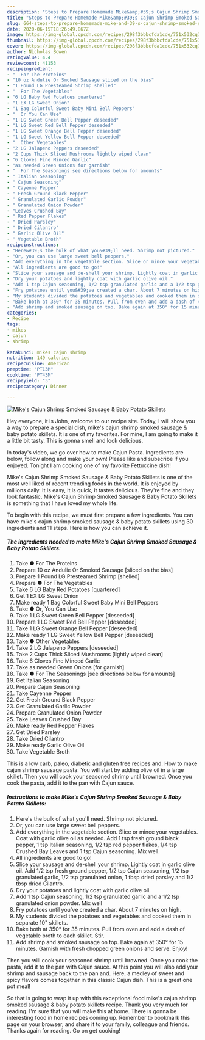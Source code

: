 ```yaml
---
description: "Steps to Prepare Homemade Mike&amp;#39;s Cajun Shrimp Smoked Sausage &amp;amp; Baby Potato Skillets"
title: "Steps to Prepare Homemade Mike&amp;#39;s Cajun Shrimp Smoked Sausage &amp;amp; Baby Potato Skillets"
slug: 664-steps-to-prepare-homemade-mike-and-39-s-cajun-shrimp-smoked-sausage-and-amp-baby-potato-skillets
date: 2020-06-15T18:26:49.867Z
image: https://img-global.cpcdn.com/recipes/298f3bbbcfda1cde/751x532cq70/mikes-cajun-shrimp-smoked-sausage-baby-potato-skillets-recipe-main-photo.jpg
thumbnail: https://img-global.cpcdn.com/recipes/298f3bbbcfda1cde/751x532cq70/mikes-cajun-shrimp-smoked-sausage-baby-potato-skillets-recipe-main-photo.jpg
cover: https://img-global.cpcdn.com/recipes/298f3bbbcfda1cde/751x532cq70/mikes-cajun-shrimp-smoked-sausage-baby-potato-skillets-recipe-main-photo.jpg
author: Nicholas Bowen
ratingvalue: 4.4
reviewcount: 41153
recipeingredient:
- "  For The Proteins"
- "10 oz Andulie Or Smoked Sausage sliced on the bias"
- "1 Pound LG Presteamed Shrimp shelled"
- "  For The Vegetables"
- "6 LG Baby Red Potatoes quartered"
- "1 EX LG Sweet Onion"
- "1 Bag Colorful Sweet Baby Mini Bell Peppers"
- "  Or You Can Use"
- "1 LG Sweet Green Bell Pepper deseeded"
- "1 LG Sweet Red Bell Pepper deseeded"
- "1 LG Sweet Orange Bell Pepper deseeded"
- "1 LG Sweet Yellow Bell Pepper deseeded"
- "  Other Vegetables"
- "2 LG Jalapeno Peppers deseeded"
- "2 Cups Thick Sliced Mushrooms lightly wiped clean"
- "6 Cloves Fine Minced Garlic"
- "as needed Green Onions for garnish"
- "  For The Seasonings see directions below for amounts"
- " Italian Seasoning"
- " Cajun Seasoning"
- " Cayenne Pepper"
- " Fresh Ground Black Pepper"
- " Granulated Garlic Powder"
- " Granulated Onion Powder"
- "Leaves Crushed Bay"
- " Red Pepper Flakes"
- " Dried Parsley"
- " Dried Cilantro"
- " Garlic Olive Oil"
- " Vegetable Broth"
recipeinstructions:
- "Here&#39;s the bulk of what you&#39;ll need. Shrimp not pictured."
- "Or, you can use large sweet bell peppers."
- "Add everything in the vegetable section. Slice or mince your vegetables. Coat with garlic olive oil as needed. Add 1 tsp fresh ground black pepper, 1 tsp Italian seasoning, 1/2 tsp red pepper flakes, 1/4 tsp Crushed Bay Leaves and 1 tsp Cajun seasoning. Mix well."
- "All ingredients are good to go!"
- "Slice your sausage and de-shell your shrimp. Lightly coat in garlic olive oil. Add 1/2 tsp fresh ground pepper, 1/2 tsp Cajun seasoning, 1/2 tsp granulated garlic, 1/2 tsp granulated onion, 1 tbsp dried parsley and 1/2 tbsp dried Cilantro."
- "Dry your potatoes and lightly coat with garlic olive oil."
- "Add 1 tsp Cajun seasoning, 1/2 tsp granulated garlic and a 1/2 tsp granulated onion powder. Mix well"
- "Fry potatoes until you&#39;ve created a char. About 7 minutes on high."
- "My students divided the potatoes and vegetables and cooked them in separate 10&#34; skillets."
- "Bake both at 350° for 35 minutes. Pull from oven and add a dash of vegetable broth to each skillet. Stir."
- "Add shrimp and smoked sausage on top. Bake again at 350° for 15 minutes. Garnish with fresh chopped green onions and serve. Enjoy!"
categories:
- Recipe
tags:
- mikes
- cajun
- shrimp

katakunci: mikes cajun shrimp 
nutrition: 149 calories
recipecuisine: American
preptime: "PT13M"
cooktime: "PT43M"
recipeyield: "3"
recipecategory: Dinner

---
```



![Mike&#39;s Cajun Shrimp Smoked Sausage &amp; Baby Potato Skillets](https://img-global.cpcdn.com/recipes/298f3bbbcfda1cde/751x532cq70/mikes-cajun-shrimp-smoked-sausage-baby-potato-skillets-recipe-main-photo.jpg)

Hey everyone, it is John, welcome to our recipe site. Today, I will show you a way to prepare a special dish, mike&#39;s cajun shrimp smoked sausage &amp; baby potato skillets. It is one of my favorites. For mine, I am going to make it a little bit tasty. This is gonna smell and look delicious.

In today&#39;s video, we go over how to make Cajun Pasta. Ingredients are below, follow along and make your own! Please like and subscribe if you enjoyed. Tonight I am cooking one of my favorite Fettuccine dish!

Mike&#39;s Cajun Shrimp Smoked Sausage &amp; Baby Potato Skillets is one of the most well liked of recent trending foods in the world. It is enjoyed by millions daily. It is easy, it is quick, it tastes delicious. They're fine and they look fantastic. Mike&#39;s Cajun Shrimp Smoked Sausage &amp; Baby Potato Skillets is something that I have loved my whole life.


To begin with this recipe, we must first prepare a few ingredients. You can have mike&#39;s cajun shrimp smoked sausage &amp; baby potato skillets using 30 ingredients and 11 steps. Here is how you can achieve it.

<!--inarticleads1-->

##### The ingredients needed to make Mike&#39;s Cajun Shrimp Smoked Sausage &amp; Baby Potato Skillets:

1. Take  ● For The Proteins
1. Prepare 10 oz Andulie Or Smoked Sausage [sliced on the bias]
1. Prepare 1 Pound LG Presteamed Shrimp [shelled]
1. Prepare  ● For The Vegetables
1. Take 6 LG Baby Red Potatoes [quartered]
1. Get 1 EX LG Sweet Onion
1. Make ready 1 Bag Colorful Sweet Baby Mini Bell Peppers
1. Take  ● Or, You Can Use
1. Take 1 LG Sweet Green Bell Pepper [deseeded]
1. Prepare 1 LG Sweet Red Bell Pepper [deseeded]
1. Take 1 LG Sweet Orange Bell Pepper [deseeded]
1. Make ready 1 LG Sweet Yellow Bell Pepper [deseeded]
1. Take  ● Other Vegetables
1. Take 2 LG Jalapeno Peppers [deseeded]
1. Take 2 Cups Thick Sliced Mushrooms [lightly wiped clean]
1. Take 6 Cloves Fine Minced Garlic
1. Take as needed Green Onions [for garnish]
1. Take  ● For The Seasonings [see directions below for amounts]
1. Get  Italian Seasoning
1. Prepare  Cajun Seasoning
1. Take  Cayenne Pepper
1. Get  Fresh Ground Black Pepper
1. Get  Granulated Garlic Powder
1. Prepare  Granulated Onion Powder
1. Take Leaves Crushed Bay
1. Make ready  Red Pepper Flakes
1. Get  Dried Parsley
1. Take  Dried Cilantro
1. Make ready  Garlic Olive Oil
1. Take  Vegetable Broth


This is a low carb, paleo, diabetic and gluten free recipes and. How to make cajun shrimp sausage pasta: You will start by adding olive oil in a large skillet. Then you will cook your seasoned shrimp until browned. Once you cook the pasta, add it to the pan with Cajun sauce. 

<!--inarticleads2-->

##### Instructions to make Mike&#39;s Cajun Shrimp Smoked Sausage &amp; Baby Potato Skillets:

1. Here&#39;s the bulk of what you&#39;ll need. Shrimp not pictured.
1. Or, you can use large sweet bell peppers.
1. Add everything in the vegetable section. Slice or mince your vegetables. Coat with garlic olive oil as needed. Add 1 tsp fresh ground black pepper, 1 tsp Italian seasoning, 1/2 tsp red pepper flakes, 1/4 tsp Crushed Bay Leaves and 1 tsp Cajun seasoning. Mix well.
1. All ingredients are good to go!
1. Slice your sausage and de-shell your shrimp. Lightly coat in garlic olive oil. Add 1/2 tsp fresh ground pepper, 1/2 tsp Cajun seasoning, 1/2 tsp granulated garlic, 1/2 tsp granulated onion, 1 tbsp dried parsley and 1/2 tbsp dried Cilantro.
1. Dry your potatoes and lightly coat with garlic olive oil.
1. Add 1 tsp Cajun seasoning, 1/2 tsp granulated garlic and a 1/2 tsp granulated onion powder. Mix well
1. Fry potatoes until you&#39;ve created a char. About 7 minutes on high.
1. My students divided the potatoes and vegetables and cooked them in separate 10&#34; skillets.
1. Bake both at 350° for 35 minutes. Pull from oven and add a dash of vegetable broth to each skillet. Stir.
1. Add shrimp and smoked sausage on top. Bake again at 350° for 15 minutes. Garnish with fresh chopped green onions and serve. Enjoy!


Then you will cook your seasoned shrimp until browned. Once you cook the pasta, add it to the pan with Cajun sauce. At this point you will also add your shrimp and sausage back to the pan and. Here, a medley of sweet and spicy flavors comes together in this classic Cajun dish. This is a great one pot meal! 

So that is going to wrap it up with this exceptional food mike&#39;s cajun shrimp smoked sausage &amp; baby potato skillets recipe. Thank you very much for reading. I'm sure that you will make this at home. There is gonna be interesting food in home recipes coming up. Remember to bookmark this page on your browser, and share it to your family, colleague and friends. Thanks again for reading. Go on get cooking!
